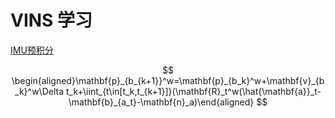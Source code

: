 # VINS 学习

[IMU预积分](./IMU预积分/)

$$
\begin{aligned}\mathbf{p}_{b_{k+1}}^w=\mathbf{p}_{b_k}^w+\mathbf{v}_{b_k}^w\Delta t_k+\iint_{t\in[t_k,t_{k+1}]}(\mathbf{R}_t^w(\hat{\mathbf{a}}_t-\mathbf{b}_{a_t}-\mathbf{n}_a)\end{aligned}
$$ 
